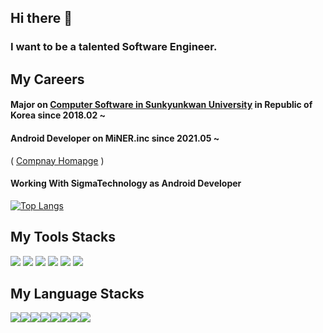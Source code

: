 ## Hi there 👋


### I want to be a talented Software Engineer.

## My Careers

#### Major on [Computer Software in Sunkyunkwan University](http://cs.skku.edu) in Republic of Korea since 2018.02 ~
#### Android Developer on MiNER.inc since 2021.05 ~
(  [Compnay Homapge](http://minerinc.io) ) 

#### Working With SigmaTechnology as Android Developer
<!--
**DivisonOfficer/DivisonOfficer** is a ✨ _special_ ✨ repository because its `README.md` (this file) appears on your GitHub profile.

Here are some ideas to get you started:

- 🔭 I’m currently working on ...
- 🌱 I’m currently learning ...
- 👯 I’m looking to collaborate on ...
- 🤔 I’m looking for help with ...
- 💬 Ask me about ...
- 📫 How to reach me: ...
- 😄 Pronouns: ...
- ⚡ Fun fact: ...
-->


 <!-- 
 [![Anurag's GitHub stats](https://github-readme-stats.vercel.app/api?username=DivisonOfficer&theme=tokyonight)](https://github.com/anuraghazra/github-readme-stats) 
 -->

[![Top Langs](https://github-readme-stats.vercel.app/api/top-langs/?username=DivisonOfficer&layout=compact&langs_count=8&hide=html,python,batchfile,powershell,makefile)](https://github.com/anuraghazra/github-readme-stats)

## My Tools Stacks

<img src="https://img.shields.io/badge/Android Studio-green?style=flat&logo=Android Studio&logoColor=white"/> <img src="https://img.shields.io/badge/Flutter-02569B?style=flat&logo=Flutter&logoColor=white"/> <img src="https://img.shields.io/badge/Xcode-147EFB?style=flat&logo=xcode&logoColor=white"/> <img src="https://img.shields.io/badge/Node.js-339933?style=flat&logo=Node.js&logoColor=white"/> <img src="https://img.shields.io/badge/Django-092E20?style=flat&logo=Django&logoColor=white"/> <img src="https://img.shields.io/badge/Spring-6DB33F?style=flat&logo=Spring&logoColor=white"/> 


## My Language Stacks

<img src="https://img.shields.io/badge/C-A8B9CC?style=flat&logo=C&logoColor=white"/><img src="https://img.shields.io/badge/C++-00599C?style=flat&logo=C++&logoColor=white"/><img src="https://img.shields.io/badge/CSharp-239120?style=flat&logo=C Sharp&logoColor=white"/><img src="https://img.shields.io/badge/Java-007396?style=flat&logo=Java&logoColor=white"/><img src="https://img.shields.io/badge/Python-3776AB?style=flat&logo=Python&logoColor=white"/><img src="https://img.shields.io/badge/Kotlin-7F52FF?style=flat&logo=Kotlin&logoColor=white"/><img src="https://img.shields.io/badge/Swift-F05138?style=flat&logo=Swift&logoColor=white"/><img src="https://img.shields.io/badge/Dart-0175C2?style=flat&logo=Dart&logoColor=white"/>












